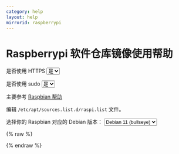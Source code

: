 ```yaml
---
category: help
layout: help
mirrorid: raspberrypi
---
```


# Raspberrypi 软件仓库镜像使用帮助

<form class="form-inline">
<div class="form-group">
	<label>是否使用 HTTPS</label>
	<select id="http-select" class="form-control content-select" data-target="#content-0">
	  <option data-http_protocol="https://" selected>是</option>
	  <option data-http_protocol="http://">否</option>
	</select>
</div>
</form>


<form class="form-inline">
<div class="form-group">
	<label>是否使用 sudo</label>
	<select id="sudo-select" class="form-control content-select" data-target="#content-0">
	  <option data-sudo="sudo " data-sudoE="sudo -E " selected>是</option>
	  <option data-sudo="" data-sudoE="">否</option>
	</select>
</div>
</form>



主要参考 [Raspbian 帮助](/help/raspbian)

编辑 `/etc/apt/sources.list.d/raspi.list` 文件。



<form class="form-inline">
<div class="form-group">
  <label>选择你的 Raspbian 对应的 Debian 版本：</label>
    <select id="select-0-0" class="form-control content-select" data-target="#content-0">
      <option data-release_name="bullseye" selected>Debian 11 (bullseye)</option>
      <option data-release_name="buster">Debian 10 (buster)</option>
      <option data-release_name="stretch">Debian 9 (stretch)</option>
    </select>
</div>
</form>

{% raw %}
<script id="template-0" type="x-tmpl-markup">
deb {{http_protocol}}{{mirror}}/ {{release_name}} main
</script>
{% endraw %}

<p></p>

<pre>
<code id="content-0" class="language-properties" data-template="#template-0" data-select="#http-select,#sudo-select,#select-0-0">
</code>
</pre>


